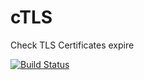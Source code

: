 # cTLS
Check TLS Certificates expire

[![Build Status](https://travis-ci.org/lupinthe14th/cTLS.svg?branch=master)](https://travis-ci.org/lupinthe14th/cTLS)
